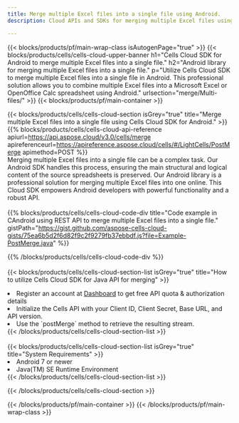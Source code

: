 ```yaml
---
title: Merge multiple Excel files into a single file using Android. 
description: Cloud APIs and SDKs for merging multiple Excel files using Android. 

---
```



{{< blocks/products/pf/main-wrap-class isAutogenPage="true" >}}
{{< blocks/products/cells/cells-cloud-upper-banner h1="Cells Cloud SDK for Android to merge multiple Excel files into a single file." h2="Android library for merging multiple Excel files into a single file." p="Utilize Cells Cloud SDK to merge multiple Excel files into a single file in Android. This professional solution allows you to combine multiple Excel files into a Microsoft Excel or OpenOffice Calc spreadsheet using Android." urlsection="merge/Multi-files/" >}}
{{< blocks/products/pf/main-container >}}

{{< blocks/products/cells/cells-cloud-section isGrey="true"  title="Merge multiple Excel files into a single file using Cells Cloud SDK for Android." >}}
{{% blocks/products/cells/cells-cloud-api-reference  apiurl=https://api.aspose.cloud/v3.0/cells/merge  apireferenceurl=https://apireference.aspose.cloud/cells/#/LightCells/PostMerge  apimethod=POST %}}
<br/>
Merging multiple Excel files into a single file can be a complex task. Our Android SDK handles this process, ensuring the main structural and logical content of the source spreadsheets is preserved. Our Android library is a professional solution for merging multiple Excel files into one online. This Cloud SDK empowers Android developers with powerful functionality and a robust API.
<br/>
<br/>
{{% blocks/products/cells/cells-cloud-code-div title="Code example in CAndroid using REST API to merge multiple Excel files into a single file." gistPath="https://gist.github.com/aspose-cells-cloud-gists/75ea6b5d2f6d82f9c2f9279fb37ebbdf.js?file=Example-PostMerge.java" %}}
  
{{% /blocks/products/cells/cells-cloud-code-div  %}}
<br/>
<br/>
{{< blocks/products/cells/cells-cloud-section-list isGrey="true"  title="How to utilize Cells Cloud SDK for Java API for merging" >}}
<li>Register an account at <a href="https://dashboard.aspose.cloud/">Dashboard</a> to get free API quota & authorization details</li>
<li>Initialize the Cells API with your Client ID, Client Secret, Base URL, and API version.</li>
<li>Use the `postMerge` method to retrieve the resulting stream.</li>
{{< /blocks/products/cells/cells-cloud-section-list >}}
<br/>
<br/>
{{< blocks/products/cells/cells-cloud-section-list isGrey="true"  title="System Requirements" >}}
<li>Android 7 or newer</li>
<li>Java(TM) SE Runtime Environment</li>
{{< /blocks/products/cells/cells-cloud-section-list >}}

{{< /blocks/products/cells/cells-cloud-section >}}

{{< /blocks/products/pf/main-container >}}
{{< /blocks/products/pf/main-wrap-class >}}

